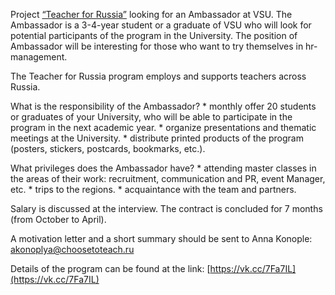 Project [“Teacher for Russia”](https://vk.com/choosetoteachrussia) looking for an Ambassador at VSU. The Ambassador is a 3-4-year student or a graduate of VSU who will look for potential participants of the program in the University. The position of Ambassador will be interesting for those who want to try themselves in hr-management.

The Teacher for Russia program employs and supports teachers across Russia.

What is the responsibility of the Ambassador? \* monthly offer 20 students or graduates of your University, who will be able to participate in the program in the next academic year. \* organize presentations and thematic meetings at the University. \* distribute printed products of the program (posters, stickers, postcards, bookmarks, etc.).

What privileges does the Ambassador have? \* attending master classes in the areas of their work: recruitment, communication and PR, event Manager, etc. \* trips to the regions. \* acquaintance with the team and partners.

Salary is discussed at the interview. The contract is concluded for 7 months (from October to April).

A motivation letter and a short summary should be sent to Anna Konople: [akonoplya@choosetoteach.ru](mailto:akonoplya@choosetoteach.ru)

Details of the program can be found at the link: [https://vk.cc/7Fa7IL](https://vk.cc/7Fa7IL)